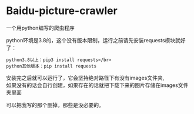 # Baidu-picture-crawler
一个用python编写的爬虫程序

python环境是3.8的，这个没有版本限制，运行之前请先安装requests模块就好了：
```
python3.8以上：pip3 install requests</br>
python其他版本：pip install requests
```

安装完之后就可以运行了，它会坚持绝对路径下有没有images文件夹,</br>
如果没有的话会自行创建，如果存在的话就把下载下来的图片存储在images文件夹里面

可以把我写的那个删掉，那些是没必要的。
